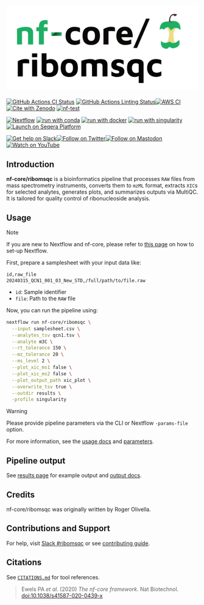 <h1>
  <picture>
    <source media="(prefers-color-scheme: dark)" srcset="docs/images/nf-core-ribomsqc_logo_dark.png">
    <img alt="nf-core/ribomsqc" src="docs/images/nf-core-ribomsqc_logo_light.png">
  </picture>
</h1>

[![GitHub Actions CI Status](https://github.com/nf-core/ribomsqc/actions/workflows/ci.yml/badge.svg)](https://github.com/nf-core/ribomsqc/actions/workflows/ci.yml)
[![GitHub Actions Linting Status](https://github.com/nf-core/ribomsqc/actions/workflows/linting.yml/badge.svg)](https://github.com/nf-core/ribomsqc/actions/workflows/linting.yml)[![AWS CI](https://img.shields.io/badge/CI%20tests-full%20size-FF9900?labelColor=000000&logo=Amazon%20AWS)](https://nf-co.re/ribomsqc/results)[![Cite with Zenodo](http://img.shields.io/badge/DOI-10.5281/zenodo.XXXXXXX-1073c8?labelColor=000000)](https://doi.org/10.5281/zenodo.XXXXXXX)
[![nf-test](https://img.shields.io/badge/unit_tests-nf--test-337ab7.svg)](https://www.nf-test.com)

[![Nextflow](https://img.shields.io/badge/nextflow%20DSL2-%E2%89%A524.04.2-23aa62.svg)](https://www.nextflow.io/)
[![run with conda](http://img.shields.io/badge/run%20with-conda-3EB049?labelColor=000000&logo=anaconda)](https://docs.conda.io/en/latest/)
[![run with docker](https://img.shields.io/badge/run%20with-docker-0db7ed?labelColor=000000&logo=docker)](https://www.docker.com/)
[![run with singularity](https://img.shields.io/badge/run%20with-singularity-1d355c.svg?labelColor=000000)](https://sylabs.io/docs/)
[![Launch on Seqera Platform](https://img.shields.io/badge/Launch%20%F0%9F%9A%80-Seqera%20Platform-%234256e7)](https://cloud.seqera.io/launch?pipeline=https://github.com/nf-core/ribomsqc)

[![Get help on Slack](http://img.shields.io/badge/slack-nf--core%20%23ribomsqc-4A154B?labelColor=000000&logo=slack)](https://nfcore.slack.com/channels/ribomsqc)[![Follow on Twitter](http://img.shields.io/badge/twitter-%40nf__core-1DA1F2?labelColor=000000&logo=twitter)](https://twitter.com/nf_core)[![Follow on Mastodon](https://img.shields.io/badge/mastodon-nf__core-6364ff?labelColor=FFFFFF&logo=mastodon)](https://mstdn.science/@nf_core)[![Watch on YouTube](http://img.shields.io/badge/youtube-nf--core-FF0000?labelColor=000000&logo=youtube)](https://www.youtube.com/c/nf-core)

## Introduction

**nf-core/ribomsqc** is a bioinformatics pipeline that processes `RAW` files from mass spectrometry instruments, converts them to `mzML` format, extracts `XIC`s for selected analytes, generates plots, and summarizes outputs via MultiQC. It is tailored for quality control of ribonucleoside analysis.

## Usage

> [!NOTE]
> If you are new to Nextflow and nf-core, please refer to [this page](https://nf-co.re/docs/usage/installation) on how to set-up Nextflow.

First, prepare a samplesheet with your input data like:

```csv title="samplesheet.csv"
id,raw_file
20240315_QCN1_001_03_New_STD,/full/path/to/file.raw
```

- `id`: Sample identifier
- `file`: Path to the `RAW` file

Now, you can run the pipeline using:

```bash
nextflow run nf-core/ribomsqc \
  --input samplesheet.csv \
  --analytes_tsv qcn1.tsv \
  --analyte m3C \
  --rt_tolerance 150 \
  --mz_tolerance 20 \
  --ms_level 2 \
  --plot_xic_ms1 false \
  --plot_xic_ms2 false \
  --plot_output_path xic_plot \
  --overwrite_tsv true \
  --outdir results \
  -profile singularity
```

> [!WARNING]
> Please provide pipeline parameters via the CLI or Nextflow `-params-file` option.

For more information, see the [usage docs](https://nf-co.re/ribomsqc/usage) and [parameters](https://nf-co.re/ribomsqc/parameters).

## Pipeline output

See [results page](https://nf-co.re/ribomsqc/results) for example output and [output docs](https://nf-co.re/ribomsqc/output).

## Credits

nf-core/ribomsqc was originally written by Roger Olivella.

## Contributions and Support

For help, visit [Slack #ribomsqc](https://nfcore.slack.com/channels/ribomsqc) or see [contributing guide](.github/CONTRIBUTING.md).

## Citations

See [`CITATIONS.md`](CITATIONS.md) for tool references.

> Ewels PA *et al.* (2020) _The nf-core framework_. Nat Biotechnol. [doi:10.1038/s41587-020-0439-x](https://doi.org/10.1038/s41587-020-0439-x)